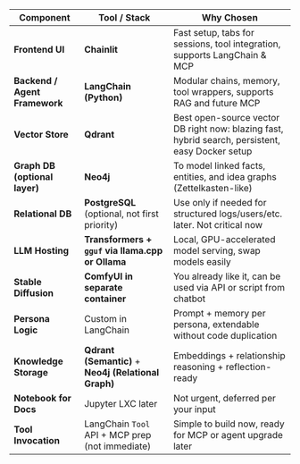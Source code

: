 | Component                     | Tool / Stack                                         | Why Chosen                                                                                       |
| ----------------------------- | ---------------------------------------------------- | ------------------------------------------------------------------------------------------------ |
| **Frontend UI**               | **Chainlit**                                         | Fast setup, tabs for sessions, tool integration, supports LangChain & MCP                        |
| **Backend / Agent Framework** | **LangChain (Python)**                               | Modular chains, memory, tool wrappers, supports RAG and future MCP                               |
| **Vector Store**              | **Qdrant**                                           | Best open-source vector DB right now: blazing fast, hybrid search, persistent, easy Docker setup |
| **Graph DB (optional layer)** | **Neo4j**                                            | To model linked facts, entities, and idea graphs (Zettelkasten-like)                             |
| **Relational DB**             | **PostgreSQL** (optional, not first priority)        | Use only if needed for structured logs/users/etc. later. Not critical now                        |
| **LLM Hosting**               | **Transformers + `gguf` via llama.cpp or Ollama**    | Local, GPU-accelerated model serving, swap models easily                                         |
| **Stable Diffusion**          | **ComfyUI in separate container**                    | You already like it, can be used via API or script from chatbot                                  |
| **Persona Logic**             | Custom in LangChain                                  | Prompt + memory per persona, extendable without code duplication                                 |
| **Knowledge Storage**         | **Qdrant (Semantic)** + **Neo4j (Relational Graph)** | Embeddings + relationship reasoning + reflection-ready                                           |
| **Notebook for Docs**         | Jupyter LXC later                                    | Not urgent, deferred per your input                                                              |
| **Tool Invocation**           | LangChain `Tool` API + MCP prep (not immediate)      | Simple to build now, ready for MCP or agent upgrade later                                        |
